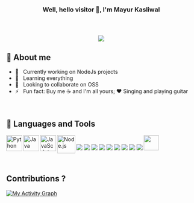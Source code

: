 <div align="center">
<h3>Well, hello visitor 👋, I'm Mayur Kasliwal<h3>
<br>
<p>
  <img src="https://readme-typing-svg.herokuapp.com/?lines=Full-stack%20Developer;3%2B%20years%20of%20coding%20experience;1%2B%20years%20of%20working%20experience&font=Fira%20Code&center=true&width=440&height=45&color=f75c7e&vCenter=true&size=22">
</p>
</div>

  
## 🤠 About me

- 🔭 &nbsp; Currently working on NodeJs projects
- 🌱 &nbsp; Learning everything
- 🔦 &nbsp; Looking to collaborate on OSS
- ⚡ &nbsp; Fun fact: Buy me ☕ and I'm all yours; ❤️ Singing and playing guitar

<br>
  
## 🔨 Languages and Tools

<a href="https://www.python.org" target="_blank"><img align="left" alt="Python" height ="42px" src="https://raw.githubusercontent.com/rahul-jha98/github_readme_icons/main/language_and_tools/square/python/python.svg"></a>
<a href="https://www.java.com" target="_blank"><img align="left" alt="Java" height ="42px" src="https://raw.githubusercontent.com/rahul-jha98/github_readme_icons/main/language_and_tools/square/java/java.svg"></a>
<a href="https://developer.mozilla.org/en-US/docs/Web/JavaScript" target="_blank"> <img align="left" alt="JavaScript" height ="42px"  src="https://raw.githubusercontent.com/rahul-jha98/github_readme_icons/main/language_and_tools/square/javascript/javascript.svg"> </a>
<a href="https://nodejs.org" target="_blank"><img align="left" alt="Node.js" height ="48px" src="https://raw.githubusercontent.com/rahul-jha98/github_readme_icons/main/language_and_tools/square/node/node.svg"></a>
<img src="https://img.icons8.com/color/48/000000/vue-js.png"/>
<img src="https://img.icons8.com/fluency/55/000000/flask.png"/>
<img src="https://img.icons8.com/color/40/000000/c-programming.png"/>
<img src="https://img.icons8.com/color/40/000000/c-plus-plus-logo.png"/>
<img src="https://img.icons8.com/color/48/000000/mysql-logo.png"/>
<img src="https://img.icons8.com/color/40/000000/postgreesql.png"/>
<img src="https://img.icons8.com/fluency/40/000000/visual-studio-code-2019.png"/>
<img src="https://img.icons8.com/color/48/000000/docker.png"/>
<img src="https://img.icons8.com/color/48/000000/git.png"/>
<img src="https://www.vectorlogo.zone/logos/getpostman/getpostman-icon.svg" height="40px"/>
  
<br>  

## Contributions ?
  
<a href="https://github.com/ashutosh00710/github-readme-activity-graph"><img alt="My Activity Graph" src="https://activity-graph.herokuapp.com/graph?username=mkasliwal&theme=react-dark&line=F85D7F&point=FFFFFF&hide_border=true" /></a>